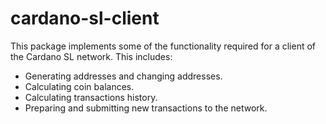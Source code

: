 # cardano-sl-client

This package implements some of the functionality required for a client of the
Cardano SL network. This includes:

* Generating addresses and changing addresses.
* Calculating coin balances.
* Calculating transactions history.
* Preparing and submitting new transactions to the network.
